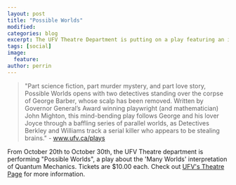 ```yaml
---
layout: post
title: "Possible Worlds"
modified:
categories: blog
excerpt: The UFV Theatre Department is putting on a play featuring an interpretation of Quantum Mechanics
tags: [social]
image:
  feature: 
author: perrin
---
```


>"Part science fiction, part murder mystery, and part love story, Possible Worlds opens with two detectives standing over the corpse of George Barber, whose scalp has been removed. Written by Governor General’s Award winning playwright (and mathematician) John Mighton, this mind-bending play follows George and his lover Joyce through a baffling series of parallel worlds, as Detectives Berkley and Williams track a serial killer who appears to be stealing brains." - www.ufv.ca/plays

From October 20th to October 30th, the UFV Theatre department is performing "Possible Worlds", a play about the 'Many Worlds' interpretation of Quantum Mechanics. Tickets are $10.00 each. Check out <a href="http://www.ufv.ca/plays/shows/#d.en.981055">UFV's Theatre Page</a> for more information.
